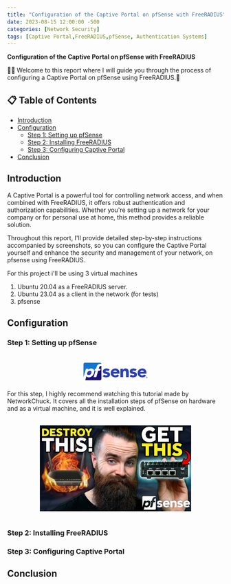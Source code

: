```yaml
---
title: "Configuration of the Captive Portal on pfSense with FreeRADIUS"
date: 2023-08-15 12:00:00 -500
categories: [Network Security]
tags: [Captive Portal,FreeRADIUS,pfSense, Authentication Systems]
---
```


**Configuration of the Captive Portal on pfSense with FreeRADIUS**

🙋‍♂️ Welcome to this report where I will guide you through the process of configuring a Captive Portal on pfSense using FreeRADIUS.🙂

## 📋 Table of Contents

- [Introduction](#introduction)
- [Configuration](#configuration)
  - [Step 1: Setting up pfSense](#step-1-setting-up-pfsense)
  - [Step 2: Installing FreeRADIUS](#step-2-installing-freeradius)
  - [Step 3: Configuring Captive Portal](#step-3-configuring-captive-portal)
- [Conclusion](#conclusion)

## Introduction
A Captive Portal is a powerful tool for controlling network access, and when combined with FreeRADIUS, it offers robust authentication and authorization capabilities. Whether you're setting up a network for your company or for personal use at home, this method provides a reliable solution.

Throughout this report, I'll provide detailed step-by-step instructions accompanied by screenshots, so you can configure the Captive Portal yourself and enhance the security and management of your network, on pfsense using FreeRADIUS.

For this project i'll be using 3 virtual machines 
1. Ubuntu 20.04  as a FreeRADIUS server.
2. Ubuntu 23.04 as a client in the network (for tests)
3. pfsense

## Configuration
### Step 1: Setting up pfSense
<div style="display: flex; justify-content: center;">
  <div style="width: 30%;">

![pfsense](/media/pfsense/pfsense-logo.webp)
</div>
</div>
For this step, I highly recommend watching this tutorial made by NetworkChuck. It covers all the installation steps of pfSense on hardware and as a virtual machine, and it is well explained. 
<br> <br>
<div style="display: flex; justify-content: center;">
  <div style="width: 70%;">

[![Desktop View](/media/pfsense/chuck.jpg)](https://www.youtube.com/watch?v=lUzSsX4T4WQ)

 </div>
</div>

### Step 2: Installing FreeRADIUS
### Step 3: Configuring Captive Portal
## Conclusion